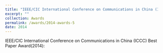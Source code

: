 ```yaml
---
title: "IEEE/CIC International Conference on Communications in China (ICCC) Best Paper Award(2014)"
excerpt: ""
collection: Awards
permalink: /awards/2014-awards-5
date: 2014
---
```



IEEE/CIC International Conference on Communications in China (ICCC) Best Paper Award(2014): 
